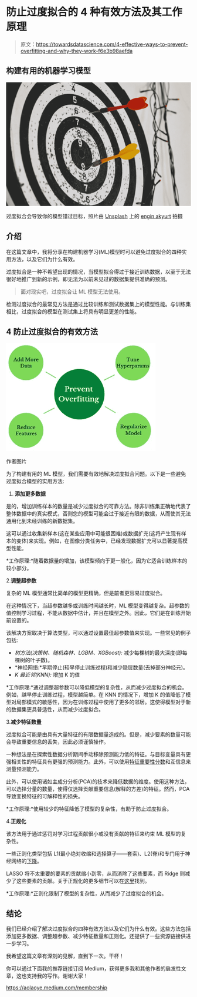 # 防止过度拟合的 4 种有效方法及其工作原理

> 原文：<https://towardsdatascience.com/4-effective-ways-to-prevent-overfitting-and-why-they-work-f6e3b98aefda>

## 构建有用的机器学习模型

![](img/75e501a6004d51b6bf6d28073052b52d.png)

过度拟合会导致你的模型错过目标，照片由 [Unsplash](https://unsplash.com?utm_source=medium&utm_medium=referral) 上的 [engin akyurt](https://unsplash.com/@enginakyurt?utm_source=medium&utm_medium=referral) 拍摄

## 介绍

在这篇文章中，我将分享在构建机器学习(ML)模型时可以避免过度拟合的四种实用方法，以及它们为什么有效。

过度拟合是一种不希望出现的情况，当模型拟合得过于接近训练数据，以至于无法很好地推广到新的示例，即无法为以前未见过的数据集提供准确的预测。

> 面对现实吧，过度拟合让 ML 模型无法使用。

检测过度拟合的最常见方法是通过比较训练和测试数据集上的模型性能。与训练集相比，过度拟合的模型在测试集上将具有明显更差的性能。

## 4 防止过度拟合的有效方法

![](img/94442d3403bd0d0289a9c2fa946d6732.png)

作者图片

为了构建有用的 ML 模型，我们需要有效地解决过度拟合问题。以下是一些避免过度拟合模型的实用方法:

1.  **添加更多数据**

是的，增加训练样本的数量是减少过度拟合的可靠方法。除非训练集正确地代表了整体数据中的真实模式，否则您的模型可能会过于接近有限的数据，从而使其无法通用化到未经训练的新数据集。

这可以通过收集新样本(这在某些应用中可能很困难)或数据扩充(这将产生现有样本的变体)来实现。例如，在图像分类任务中，已经发现数据扩充可以显著提高模型性能。

*工作原理:*随着数据量的增加，该模型倾向于更一般化，因为它适合训练样本的较小部分。

2.**调整超参数**

复杂的 ML 模型通常比简单的模型更精确，但是前者更容易过度拟合。

在这种情况下，当超参数越多或训练时间越长时，ML 模型变得越复杂。超参数的值控制学习过程，不能从数据中估计，并且在模型之外。因此，它们是在训练开始前设置的。

该解决方案取决于算法类型，可以通过设置最佳超参数值来实现。一些常见的例子包括:

*   *树方法(决策树、随机森林、LGBM、XGBoost):* 减少每棵树的最大深度(即每棵树的叶子数)。
*   *神经网络:*早期停止(较早停止训练过程)和减少隐层数量(去掉部分神经元)。
*   *K 最近邻(KNN):* 增加 K 的值

*工作原理:*通过调整超参数可以降低模型的复杂性，从而减少过度拟合的机会。例如，越早停止训练过程，模型越简单。在 KNN 的情况下，增加 K 的值降低了模型对局部模式的敏感性，因为在训练过程中使用了更多的邻居。这使得模型对于新的数据集更具普适性，从而减少过度拟合。

3.**减少特征数量**

过度拟合可能是由具有大量特征的有限数据量造成的。但是，减少要素的数量可能会导致重要信息的丢失，因此必须谨慎操作。

一种想法是在探索性数据分析期间手动移除预测能力低的特征。与目标变量具有更强相关性的特征具有更强的预测能力。此外，可以使用[特征重要性分数](/understanding-feature-importance-and-how-to-implement-it-in-python-ff0287b20285)和互信息来测量预测能力。

此外，可以使用诸如主成分分析(PCA)的技术来降低数据的维度。使用这种方法，可以选择分量的数量，使得仅选择贡献重要信息(解释的方差)的特征。然而，PCA 导致变换特征的可解释性的损失。

*工作原理:*使用较少的特征降低了模型的复杂性，有助于防止过度拟合。

4.**正规化**

该方法用于通过惩罚对学习过程贡献很小或没有贡献的特征来约束 ML 模型的复杂性。

一些正则化类型包括 L1(最小绝对收缩和选择算子——套索)、L2(脊)和专门用于神经网络的[下降](https://programmathically.com/dropout-regularization-in-neural-networks-how-it-works-and-when-to-use-it/)。

LASSO 将不太重要的要素的贡献缩小到零，从而消除了这些要素，而 Ridge 则减少了这些要素的贡献。关于正规化的更多细节可以在[这里](https://www.geeksforgeeks.org/regularization-in-machine-learning/)找到。

*工作原理:*正则化限制了模型的复杂性，从而减少了过度拟合的机会。

## 结论

我们已经介绍了解决过度拟合的四种有效方法以及它们为什么有效。这些方法包括添加更多数据、调整超参数、减少特征数量和正则化。还提供了一些资源链接供进一步学习。

我希望这篇文章有深刻的见解，直到下一次。干杯！

你可以通过下面我的推荐链接订阅 Medium，获得更多我和其他作者的启发性文章，这也支持我的写作。谢谢大家！

<https://aolaoye.medium.com/membership> 
